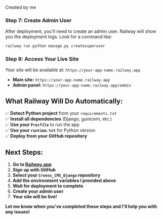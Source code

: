 Created by me

### **Step 7: Create Admin User**

After deployment, you'll need to create an admin user. Railway will show you the deployment logs. Look for a command like:

```bash
railway run python manage.py createsuperuser
```

### **Step 8: Access Your Live Site**

Your site will be available at: `https://your-app-name.railway.app`

- **Main site:** `https://your-app-name.railway.app`
- **Admin panel:** `https://your-app-name.railway.app/admin`

## **What Railway Will Do Automatically:**

✅ **Detect Python project** from your `requirements.txt`  
✅ **Install all dependencies** (Django, gunicorn, etc.)  
✅ **Use your `Procfile`** to run the app  
✅ **Use your `runtime.txt`** for Python version  
✅ **Deploy from your GitHub repository**  

## **Next Steps:**

1. **Go to [Railway.app](https://railway.app)**
2. **Sign up with GitHub**
3. **Select your `Cronos_CMS_Django` repository**
4. **Add the environment variables I provided above**
5. **Wait for deployment to complete**
6. **Create your admin user**
7. **Your site will be live!**

**Let me know when you've completed these steps and I'll help you with any issues!**